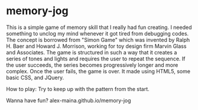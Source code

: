 # memory-jog
This is a simple game of memory skill that I really had fun creating. 
I needed something to unclog my mind whenever it got tired from debugging codes.
The concept is borrowed from "Simon Game" which was invented by Ralph H. Baer and Howard J. Morrison, working for toy design firm Marvin Glass and Associates.
The game is structured in such a way that it creates a series of tones and lights and requires the user to repeat the sequence. If the user succeeds, the series becomes progressively longer and more complex. Once the user fails, the game is over.
It made using HTML5, some basic CSS, and JQuery.

How to play:
Try to keep up with the pattern from the start.

Wanna have fun?   alex-maina.github.io/memory-jog 
